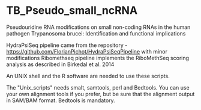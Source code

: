 # TB_Pseudo_small_ncRNA
Pseudouridine RNA modifications on small non-coding RNAs in the human pathogen Trypanosoma brucei: Identification and functional implications

HydraPsiSeq pipeline came from the repository - https://github.com/FlorianPichot/HydraPsiSeqPipeline with minor modifications
Ribomethseq pipeline implements the RiboMethSeq scoring analysis as described in Birkedal et al. 2014

An UNIX shell and the R software are needed to use these scripts.

The "Unix_scripts" needs smalt, samtools, perl and Bedtools. You can use your own  alignment tools if you prefer, but be sure that the alignment output in SAM/BAM format. Bedtools is mandatory.


